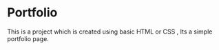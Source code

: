 # Portfolio
This is a project which is created using basic HTML or CSS , Its a simple portfolio page.
